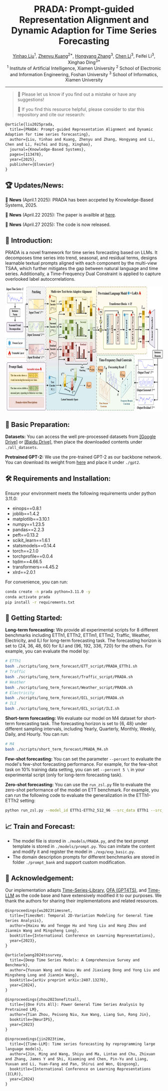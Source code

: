 <div align="center">
  <h1><b>PRADA: Prompt-guided Representation Alignment and Dynamic Adaption for Time Series Forecasting </b></h1>
</div>

<div align="center">
  <a href="https://github.com/HowardLiu28">Yinhao Liu</a><sup>1</sup>, <a href="https://github.com/KZYYYY">Zhenyu Kuang</a><sup>2*</sup>, <a href="https://github.com/HRT00">Hongyang Zhang</a><sup>3</sup>, <a href="https://github.com/lichen0620">Chen Li</a><sup>3</sup>, Feifei Li<sup>3</sup>, Xinghao Ding<sup>3*</sup>
</div>

<div align="center">
  <sup>1</sup> Institute of Artificial Intelligence, Xiamen University         <sup>2</sup> School of Electronic and Information Engineering, Foshan University     <sup>3</sup> School of Informatics, Xiamen University
</div>

---
>
> 🙋 Please let us know if you find out a mistake or have any suggestions!
> 
> 🙏 If you find this resource helpful, please consider to star this repository and cite our research:

```
@article{liu2025prada,
  title={PRADA: Prompt-guided Representation Alignment and Dynamic Adaption for time series forecasting},
  author={Liu, Yinhao and Kuang, Zhenyu and Zhang, Hongyang and Li, Chen and Li, Feifei and Ding, Xinghao},
  journal={Knowledge-Based Systems},
  pages={113478},
  year={2025},
  publisher={Elsevier}
}
```

## 🏆 Updates/News:

🚩 **News** (April.1 2025): PRADA has been accpeted by Knowledge-Based Systems, 2025.

🚩 **News** (April.22 2025): The paper is availble at <a href="https://www.sciencedirect.com/science/article/abs/pii/S0950705125005246">here</a>.

🚩 **News** (April.27 2025): The code is now released.

## 📰 Introduction:

PRADA is a novel framework for time series forecasting based on LLMs. It decomposes time series into trend, seasonal, and residual terms, designs learnable textual prompts aligned with each component by the multi-view TSAA, which further mitigates the gap between natural language and time series. Additionally, a Time-Frequency Dual Constraint is applied to capture overlooked label autocorrelations.
<p align="center">
<img src="pic/main_model.png" height = "400" alt="" align=center />
</p>

## 🤗 Basic Preparation:

**Datasets:** You can access the well pre-processed datasets from [[Google Drive]](https://drive.google.com/file/d/1NF7VEefXCmXuWNbnNe858WvQAkJ_7wuP/view?usp=sharing) or [[Baidu Drive]](https://pan.baidu.com/s/1r3KhGd0Q9PJIUZdfEYoymg?pwd=i9iy), then place the downloaded contents under `./all_datasets`.

**Pretrained GPT-2:** We use the pre-trained GPT-2 as our backbone network. You can download its weight from [here](https://huggingface.co/openai-community/gpt2/tree/main) and place it under `./gpt2`.

## 🛠️ Requirements and Installation:

Ensure your environment meets the following requirements under python 3.11.0:

- einops==0.8.1
- joblib==1.4.2
- matplotlib==3.10.1
- numpy==1.23.5
- pandas==2.2.3
- peft==0.13.2
- scikit_learn==1.6.1
- statsmodels==0.14.4
- torch==2.1.0
- torchprofile==0.0.4
- tqdm==4.66.5
- transformers==4.45.2
- xlrd==2.0.1

For convenience, you can run:
```bash
conda create -n prada python=3.11.0 -y
conda activate prada
pip install -r requirements.txt
```

## 🚀 Getting Started:

**Long-term forecasting:** We provide all experimental scripts for 8 different benchmarks including ETTh1, ETTh2, ETTm1, ETTm2, Traffic, Weather, Electricity, and ILI for long-term forecasting task. The forecasting horizon is set to {24, 36, 48, 60} for ILI and {96, 192, 336, 720} for the others. For example, you can evaluate the model by:
```bash
# ETTh1
bash ./scripts/long_term_forecast/ETT_script/PRADA_ETTh1.sh
# Traffic
bash ./scripts/long_term_forecast/Traffic_script/PRADA.sh
# Weather
bash ./scripts/long_term_forecast/Weather_script/PRADA.sh
# Electricity
bash ./scripts/long_term_forecast/ECL_script/PRADA.sh
# ILI
bash ./scripts/long_term_forecast/ECL_script/ILI.sh
```

**Short-term forecasting:** We evaluate our model on M4 dataset for short-term forecasting task. The forecasting horizon is set to {6, 48} under different sampling intervals, including Yearly, Quarterly, Monthly, Weekly, Daily, and Hourly. You can run:
```bash
# M4
bash ./scripts/short_term_forecast/PRADA_M4.sh
```
**Few-shot forecasting:** You can set the parameter `--percent` to evaluate the model's few-shot forecasting performance. For example, for the few-shot task on 10% training data setting, you can set `--percent 5 \` in your experimental script (only for long-term forecasting task).

**Zero-shot forecasting:** You can use the `run_zsl.py` file to evaluate the zero-shot performance of the model on ETT benchmark. For example, you can run the following code to evaluate the generalization in the ETTh1-ETTh2 setting:
```bash
python run_zsl.py --model_id ETTh1-ETTh2_512_96 --src_data ETTh1 --src_data_path ETTh1.csv --tgt_data ETTh2 --tgt_data_path ETTh2.csv --number_variable 7
```

## 📈 Train and Forecast:
- The model file is stored in `./models/PRADA.py`, and the text prompt template is stored in `./models/prompt.py`. You can imitate the content and modify it and register the model in `./exp/exp_basic.py`.
- The domain description prompts for different benchmarks are stored in folder `./prompt_bank` and support custom modification.

## 🌟 Acknowledgement:
Our implementation adapts [Time-Series-Library](https://github.com/thuml/Time-Series-Library), [OFA (GPT4TS)](https://github.com/DAMO-DI-ML/NeurIPS2023-One-Fits-All), and [Time-LLM](https://github.com/KimMeen/Time-LLM) as the code base and have extensively modified it to our purposes. We thank the authors for sharing their implementations and related resources.

```
@inproceedings{wu2023timesnet,
  title={TimesNet: Temporal 2D-Variation Modeling for General Time Series Analysis},
  author={Haixu Wu and Tengge Hu and Yong Liu and Hang Zhou and Jianmin Wang and Mingsheng Long},
  booktitle={International Conference on Learning Representations},
  year={2023},
}
```
```
@article{wang2024tssurvey,
  title={Deep Time Series Models: A Comprehensive Survey and Benchmark},
  author={Yuxuan Wang and Haixu Wu and Jiaxiang Dong and Yong Liu and Mingsheng Long and Jianmin Wang},
  booktitle={arXiv preprint arXiv:2407.13278},
  year={2024},
}
```
```
@inproceedings{zhou2023onefitsall,
  title={{One Fits All}: Power General Time Series Analysis by Pretrained LM},
  author={Tian Zhou, Peisong Niu, Xue Wang, Liang Sun, Rong Jin},
  booktitle={NeurIPS},
  year={2023}
}
```
```
@inproceedings{jin2023time,
  title={{Time-LLM}: Time series forecasting by reprogramming large language models},
  author={Jin, Ming and Wang, Shiyu and Ma, Lintao and Chu, Zhixuan and Zhang, James Y and Shi, Xiaoming and Chen, Pin-Yu and Liang, Yuxuan and Li, Yuan-Fang and Pan, Shirui and Wen, Qingsong},
  booktitle={International Conference on Learning Representations (ICLR)},
  year={2024}
}
```
